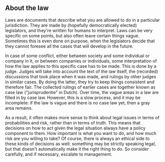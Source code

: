 ## About the law

Laws are documents that describe what you are allowed to do in a particular jurisdiction. They are made by (hopefully democratically elected) legislators, and they're written for humans to interpret. Laws can be very specific on some points, but also often leave certain things vague. Sometimes this is even done on purpose, when the legislators decide that they cannot foresee all the cases that will develop in the future.

In case of some conflict, either between society and some individual or company in it, or between companies or individuals, some interpretation of how the law applies to this specific case has to be made. This is done by a judge. Judges will take into account the text of the law itself, the (recorded) discussions that took place when it was made, and rulings by other judges in similar cases. By doing the latter, they try to keep things consistent and therefore fair. The collected rulings of earlier cases are together known as case law ("jurisprudentie" in Dutch). Over time, the vague areas in a law are filled in by case law. However, this is a slow process, and it may be incomplete: if the law is vague and there is no case law yet, then a gray area remains.

As a result, it often makes more sense to think about legal issues in terms of probabilities and risk, rather than in terms of truth. This means that decisions on how to act given the legal situation always have a policy component to them. How important is what you want to do, and how much risk are you willing to take? Of course, there is always an ethical side to these kinds of decisions as well: something may be strictly speaking legal, but that doesn't automatically make it the right thing to do. So consider carefully, and if necessary, escalate to management.


